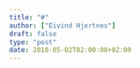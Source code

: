 ```yaml
---
title: "#"
author: ["Eivind Hjertnes"]
draft: false
type: "post"
date: 2018-05-02T02:00:00+02:00
---
```

